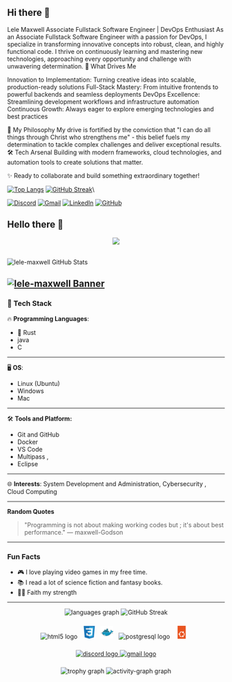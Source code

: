 ## Hi there 👋

Lele Maxwell
Associate Fullstack Software Engineer | DevOps Enthusiast
As an Associate Fullstack Software Engineer with a passion for DevOps, I specialize in transforming innovative concepts into robust, clean, and highly functional code. I thrive on continuously learning and mastering new technologies, approaching every opportunity and challenge with unwavering determination.
🚀 What Drives Me

Innovation to Implementation: Turning creative ideas into scalable, production-ready solutions
Full-Stack Mastery: From intuitive frontends to powerful backends and seamless deployments
DevOps Excellence: Streamlining development workflows and infrastructure automation
Continuous Growth: Always eager to explore emerging technologies and best practices

💪 My Philosophy
My drive is fortified by the conviction that "I can do all things through Christ who strengthens me" - this belief fuels my determination to tackle complex challenges and deliver exceptional results.
🛠️ Tech Arsenal
Building with modern frameworks, cloud technologies, and automation tools to create solutions that matter.

✨ Ready to collaborate and build something extraordinary together!

[![Top Langs](https://github-readme-stats.vercel.app/api/top-langs/?username=lele-maxwell)](https://github.com/lele-maxwell/github-readme-stats)
[![GitHub Streak](https://github-readme-stats.vercel.app/api?username=lele-maxwell)](https://github.com/lele-maxwell/github-readme-stats)\





 [![Discord](https://img.shields.io/badge/Discord-7289DA?style=for-the-badge&logo=discord&logoColor=white)](https://discord.com/users/1282737387377791037)
 [![Gmail](https://img.shields.io/badge/Gmail-D14836?style=for-the-badge&logo=gmail&logoColor=white)](mailto:leleivanlele22@gmail.com) 
 [![LinkedIn](https://img.shields.io/badge/LinkedIn-0077B5?style=for-the-badge&logo=linkedin&logoColor=white)](https://www.linkedin.com/in/lele-maxwell) 
[![GitHub](https://img.shields.io/badge/GitHub-100000?style=for-the-badge&logo=github&logoColor=white)](https://github.com/lele-maxwell) 




## Hello there 👋
<div id="header" align="center">
  <img src="https://i.giphy.com/media/v1.Y2lkPTc5MGI3NjExa3N1ajA0cXI4bmJkZHc5aW5iYWQyMmJncHV4OHR4dTZldzNoajdnYiZlcD12MV9pbnRlcm5hbF9naWZfYnlfaWQmY3Q9cw/Q8xuJjjxQHHJdHn7gJ/giphy.gif" width="100"/>
</div>

##
![lele-maxwell GitHub Stats](https://github-readme-stats.vercel.app/api?username=lele-maxwell&show_icons=true&theme=dark)


[![lele-maxwell Banner](https://readme-typing-svg.demolab.com/?lines=👋+Hi+there,+I'm+lele-maxwell!;🚀+Welcome+to+My+GitHub+Profile!;🔥+Constantly+expanding+my+skill+set;Staying+up+to+date+with+the+latest+trends&center=true&width=1000&size=30&duration=3000&pause=1000)](https://git.io/typing-svg)
---
### 🔧 Tech Stack  

🔥 **Programming Languages**: 
  * 🦀 Rust
  * java
  * C
---  
 🖥️ **OS**: 
 * Linux (Ubuntu)
 * Windows  
 * Mac
 ---
🛠️ **Tools and Platform:**
 * Git and GitHub
 * Docker
 * VS Code 
 * Multipass , 
 * Eclipse

---
🌐 **Interests**: System Development and Administration, Cybersecurity , Cloud Computing 

---
**Random Quotes**
> "Programming is not about making working codes but ; it's about best performance." 
> — maxwell-Godson
---
### Fun Facts
- 🎮 I love playing video games in my free time.
- 📚 I read a lot of science fiction and fantasy books.
- 💪🏽 Faith my strength
---
<div align="center">
  <img src="https://github-readme-stats.vercel.app/api/top-langs?username=lele-maxwell&locale=en&hide_title=false&layout=compact&card_width=320&langs_count=5&theme=nord&hide_border=true" height="200" alt="languages graph"  />
  <img src="https://streak-stats.demolab.com/?user=lele-maxwell&locale=en&mode=daily&theme=nord&hide_border=true&border_radius=5&date_format=j%20M%5B%20Y%5D" height="200" alt="GitHub Streak"  />
</div>

###

<div align="center">
  <img src="https://cdn.jsdelivr.net/gh/devicons/devicon/icons/html5/html5-original.svg" height="30" alt="html5 logo"  />
  <img width="4" />
  <img src="https://github.com/devicons/devicon/blob/v2.16.0/icons/css3/css3-original.svg" height="30" alt="css3 logo"  />
  <img width="4" />
  <img src="https://github.com/devicons/devicon/blob/v2.16.0/icons/docker/docker-original.svg" height="30" alt="docker logo"  />
  <img width="4" />
  <img src="https://cdn.jsdelivr.net/gh/devicons/devicon/icons/postgresql/postgresql-original.svg" height="30" alt="postgresql logo"  />
  <img width="4" />
  <img src="https://github.com/devicons/devicon/blob/v2.16.0/icons/ubuntu/ubuntu-original.svg" height="30" alt="ubuntu logo"  />
  <img width="4" />
</div>

###

<div align="center">
  <a href="https://discordapp.com/users/1282748778717122722" target="_blank">
    <img src="https://img.shields.io/static/v1?message=Discord&logo=discord&label=lele-maxwell&color=7356DA&logoColor=white&labelColor=&style=for-the-badge" height="35" alt="discord logo"  />
  </a>
  
  <a href="mailto:onelsob57@gmail.com" target="_blank">
    <img src="https://img.shields.io/static/v1?message=Gmail&logo=gmail&label=lele-maxwell&color=D14840&logoColor=white&labelColor=&style=for-the-badge" height="35" alt="gmail logo"  />
  </a>
</div>

###

<div align="center">
  <img src="https://github-profile-trophy.vercel.app?username=lele-maxwell&theme=nord&column=-1&row=1&margin-w=8&margin-h=8&no-bg=false&no-frame=true&order=4" height="150" alt="trophy graph"  />
  <img src="https://github-readme-activity-graph.vercel.app/graph?username=lele-maxwell&radius=16&theme=react&area=true&order=5&hide_border=true" height="300" alt="activity-graph graph"  />
</div>

<!--
**lele-maxwell/lele-maxwell** is a ✨ _special_ ✨ repository because its `README.md` (this file) appears on your GitHub profile.

  [![Telegram](https://img.shields.io/badge/Telegram-2CA5E0?style=for-the-badge&logo=telegram&logoColor=white)](https://t.me/@michaelndoh) 

Here are some ideas to get you started:

- 🔭 I’m currently working on ...
- 🌱 I’m currently learning ...
- 👯 I’m looking to collaborate on ...
- 🤔 I’m looking for help with ...
- 💬 Ask me about ...
- 📫 How to reach me: ...
- 😄 Pronouns: ...
- ⚡ Fun fact: ...
-->
